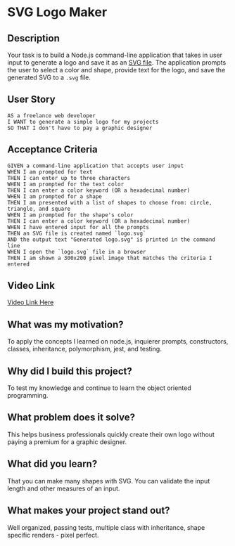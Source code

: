 # SVG Logo Maker

## Description

Your task is to build a Node.js command-line application that takes in user input to generate a logo and save it as an [SVG file](https://en.wikipedia.org/wiki/Scalable_Vector_Graphics). The application prompts the user to select a color and shape, provide text for the logo, and save the generated SVG to a `.svg` file.

## User Story

```
AS a freelance web developer
I WANT to generate a simple logo for my projects
SO THAT I don't have to pay a graphic designer
```

## Acceptance Criteria

```
GIVEN a command-line application that accepts user input
WHEN I am prompted for text
THEN I can enter up to three characters
WHEN I am prompted for the text color
THEN I can enter a color keyword (OR a hexadecimal number)
WHEN I am prompted for a shape
THEN I am presented with a list of shapes to choose from: circle, triangle, and square
WHEN I am prompted for the shape's color
THEN I can enter a color keyword (OR a hexadecimal number)
WHEN I have entered input for all the prompts
THEN an SVG file is created named `logo.svg`
AND the output text "Generated logo.svg" is printed in the command line
WHEN I open the `logo.svg` file in a browser
THEN I am shown a 300x200 pixel image that matches the criteria I entered
```

## Video Link

[Video Link Here]()

## What was my motivation?

To apply the concepts I learned on node.js, inquierer prompts, constructors, classes, inheritance, polymorphism, jest, and testing.

## Why did I build this project?

To test my knowledge and continue to learn the object oriented programming.

## What problem does it solve?

This helps business professionals quickly create their own logo without paying a premium for a graphic designer.

## What did you learn?

That you can make many shapes with SVG. You can validate the input length and other measures of an input.

## What makes your project stand out?

Well organized, passing tests, multiple class with inheritance, shape specific renders - pixel perfect.